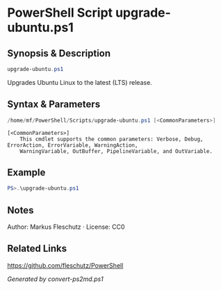 # PowerShell Script upgrade-ubuntu.ps1

## Synopsis & Description
```powershell
upgrade-ubuntu.ps1
```

Upgrades Ubuntu Linux to the latest (LTS) release.

## Syntax & Parameters
```powershell
/home/mf/PowerShell/Scripts/upgrade-ubuntu.ps1 [<CommonParameters>]
```

```
[<CommonParameters>]
    This cmdlet supports the common parameters: Verbose, Debug, ErrorAction, ErrorVariable, WarningAction, 
    WarningVariable, OutBuffer, PipelineVariable, and OutVariable.
```

## Example
```powershell
PS>.\upgrade-ubuntu.ps1
```


## Notes
Author: Markus Fleschutz · License: CC0

## Related Links
https://github.com/fleschutz/PowerShell

*Generated by convert-ps2md.ps1*
